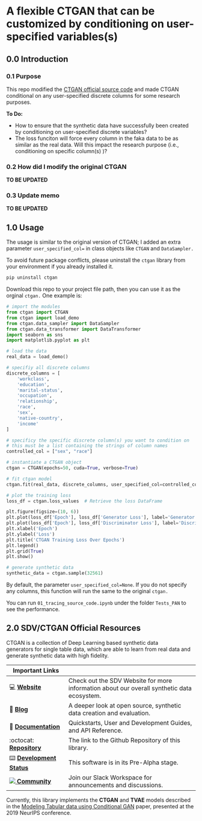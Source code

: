 # A flexible CTGAN that can be customized by conditioning on user-specified variables(s)

## 0.0 Introduction  
### 0.1 Purpose  
This repo modified the [CTGAN official source code](https://github.com/sdv-dev/CTGAN) and made CTGAN conditional on any user-specified discrete columns for some research purposes.    

**To Do:**   
- How to ensure that the synthetic data have successfully been created by conditioning on user-specified discrete variables?
- The loss funciton will force every column in the faka data to be as similar as the real data. Will this impact the research purpose (i.e., conditioning on specific column(s) )?

### 0.2 How did I modify the original CTGAN  
**TO BE UPDATED**  

### 0.3 Update memo  
**TO BE UPDATED**

## 1.0 Usage  

The usage is similar to the original version of CTGAN; I added an extra parameter `user_specified_col=` in class objects like  `CTGAN` and `DataSampler.`   

To avoid future package conflicts, please uninstall the `ctgan` library from your environment if you already installed it.  
```python
pip uninstall ctgan
```

Download this repo to your project file path, then you can use it as the orginal `ctgan.` One example is:   
```Python
# import the modules
from ctgan import CTGAN
from ctgan import load_demo
from ctgan.data_sampler import DataSampler
from ctgan.data_transformer import DataTransformer
import seaborn as sns
import matplotlib.pyplot as plt

# load the data
real_data = load_demo()

# specifiy all discrete columns
discrete_columns = [
    'workclass',
    'education',
    'marital-status',
    'occupation',
    'relationship',
    'race',
    'sex',
    'native-country',
    'income'
]

# specificy the specific discrete column(s) you want to condition on
# this must be a list containing the strings of column names
controlled_col = ["sex", "race"]

# instantiate a CTGAN object
ctgan = CTGAN(epochs=50, cuda=True, verbose=True)

# fit ctgan model
ctgan.fit(real_data, discrete_columns, user_specified_col=controlled_col)

# plot the training loss
loss_df = ctgan.loss_values  # Retrieve the loss DataFrame

plt.figure(figsize=(10, 6))
plt.plot(loss_df['Epoch'], loss_df['Generator Loss'], label='Generator Loss', color='blue')
plt.plot(loss_df['Epoch'], loss_df['Discriminator Loss'], label='Discriminator Loss', color='orange')
plt.xlabel('Epoch')
plt.ylabel('Loss')
plt.title('CTGAN Training Loss Over Epochs')
plt.legend()
plt.grid(True)
plt.show()

# generate synthetic data
synthetic_data = ctgan.sample(32561)
```

By default, the parameter `user_specified_col=None`. If you do not specify any columns, this function will run the same to the original `ctgan.`  

You can run `01_tracing_source_code.ipynb` under the folder `Tests_PAN` to see the performance.  



## 2.0 SDV/CTGAN Official Resources

CTGAN is a collection of Deep Learning based synthetic data generators for single table data, which are able to learn from real data and generate synthetic data with high fidelity.

| Important Links                               |                                                                      |
| --------------------------------------------- | -------------------------------------------------------------------- |
| :computer: **[Website]**                      | Check out the SDV Website for more information about our overall synthetic data ecosystem.|
| :orange_book: **[Blog]**                      | A deeper look at open source, synthetic data creation and evaluation.|
| :book: **[Documentation]**                    | Quickstarts, User and Development Guides, and API Reference.         |
| :octocat: **[Repository]**                    | The link to the Github Repository of this library.                   |
| :keyboard: **[Development Status]**           | This software is in its Pre-Alpha stage.                             |
| [![][Slack Logo] **Community**][Community]    | Join our Slack Workspace for announcements and discussions.          |

[Website]: https://sdv.dev
[Blog]: https://datacebo.com/blog
[Documentation]: https://bit.ly/sdv-docs
[Repository]: https://github.com/sdv-dev/CTGAN
[License]: https://github.com/sdv-dev/CTGAN/blob/main/LICENSE
[Development Status]: https://pypi.org/search/?c=Development+Status+%3A%3A+2+-+Pre-Alpha
[Slack Logo]: https://github.com/sdv-dev/SDV/blob/stable/docs/images/slack.png
[Community]: https://bit.ly/sdv-slack-invite

Currently, this library implements the **CTGAN** and **TVAE** models described in the [Modeling Tabular data using Conditional GAN](https://arxiv.org/abs/1907.00503) paper, presented at the 2019 NeurIPS conference.

